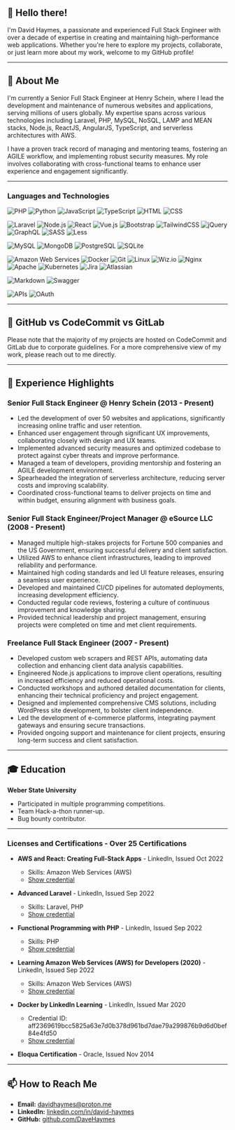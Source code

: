 
## 👋 Hello there!

I'm David Haymes, a passionate and experienced Full Stack Engineer with over a decade of expertise in creating and maintaining high-performance web applications. Whether you're here to explore my projects, collaborate, or just learn more about my work, welcome to my GitHub profile!

---

## 🚀 About Me

I'm currently a Senior Full Stack Engineer at Henry Schein, where I lead the development and maintenance of numerous websites and applications, serving millions of users globally. My expertise spans across various technologies including Laravel, PHP, MySQL, NoSQL, LAMP and MEAN stacks, Node.js, ReactJS, AngularJS, TypeScript, and serverless architectures with AWS.

I have a proven track record of managing and mentoring teams, fostering an AGILE workflow, and implementing robust security measures. My role involves collaborating with cross-functional teams to enhance user experience and engagement significantly.

---

### Languages and Technologies

![PHP](https://img.shields.io/badge/PHP-%23777BB4.svg?style=flat&logo=php&logoColor=white)
![Python](https://img.shields.io/badge/Python-%233776AB.svg?style=flat&logo=python&logoColor=white)
![JavaScript](https://img.shields.io/badge/JavaScript-%23F7DF1E.svg?style=flat&logo=javascript&logoColor=black)
![TypeScript](https://img.shields.io/badge/TypeScript-%233178C6.svg?style=flat&logo=typescript&logoColor=white)
![HTML](https://img.shields.io/badge/HTML-%23E34F26.svg?style=flat&logo=html5&logoColor=white)
![CSS](https://img.shields.io/badge/CSS-%231572B6.svg?style=flat&logo=css3&logoColor=white)

![Laravel](https://img.shields.io/badge/Laravel-%23FF2D20.svg?style=flat&logo=laravel&logoColor=white)
![Node.js](https://img.shields.io/badge/Node.js-%23339933.svg?style=flat&logo=node.js&logoColor=white)
![React](https://img.shields.io/badge/React-%2361DAFB.svg?style=flat&logo=react&logoColor=black)
![Vue.js](https://img.shields.io/badge/Vue.js-%234FC08D.svg?style=flat&logo=vue.js&logoColor=white)
![Bootstrap](https://img.shields.io/badge/Bootstrap-%23563D7C.svg?style=flat&logo=bootstrap&logoColor=white)
![TailwindCSS](https://img.shields.io/badge/TailwindCSS-%2338B2AC.svg?style=flat&logo=tailwind-css&logoColor=white)
![jQuery](https://img.shields.io/badge/jQuery-%230769AD.svg?style=flat&logo=jquery&logoColor=white)
![GraphQL](https://img.shields.io/badge/GraphQL-%23E10098.svg?style=flat&logo=graphql&logoColor=white)
![SASS](https://img.shields.io/badge/SASS-%23CC6699.svg?style=flat&logo=sass&logoColor=white)
![Less](https://img.shields.io/badge/Less-%231D365D.svg?style=flat&logo=less&logoColor=white)

![MySQL](https://img.shields.io/badge/MySQL-%234479A1.svg?style=flat&logo=mysql&logoColor=white)
![MongoDB](https://img.shields.io/badge/MongoDB-%2347A248.svg?style=flat&logo=mongodb&logoColor=white)
![PostgreSQL](https://img.shields.io/badge/PostgreSQL-%23336791.svg?style=flat&logo=postgresql&logoColor=white)
![SQLite](https://img.shields.io/badge/SQLite-%23003B57.svg?style=flat&logo=sqlite&logoColor=white)

![Amazon Web Services](https://img.shields.io/badge/AWS-%23232F3E.svg?style=flat&logo=amazon-aws&logoColor=white)
![Docker](https://img.shields.io/badge/Docker-%232496ED.svg?style=flat&logo=docker&logoColor=white)
![Git](https://img.shields.io/badge/Git-%23F05032.svg?style=flat&logo=git&logoColor=white)
![Linux](https://img.shields.io/badge/Linux-%23FCC624.svg?style=flat&logo=linux&logoColor=black)
![Wiz.io](https://img.shields.io/badge/Wiz.io-%230072C6.svg?style=flat&logo=data:image/png;base64,iVBORw0KGgoAAAANSUhEUgAAABAAAAAQCAYAAAAf8/9hAAAACXBIWXMAAAsTAAALEwEAmpwYAAAAZ0lEQVR42mNgGAWDEv6ngEDfgWg0EEcFUbwH4HxDCJsgArA9GWESD/EgFqIw6Aw0IYQKwTxJgXQPiPoGQ/jfwFpJcRkA6Q8i/IZLwGEEihCg9xAnYz8B1ih9mUeAoRQvg9nAaBEHj6jAeArH6jszIKADlKBnBXEViwAAAAASUVORK5CYII=)
![Nginx](https://img.shields.io/badge/Nginx-%23009639.svg?style=flat&logo=nginx&logoColor=white)
![Apache](https://img.shields.io/badge/Apache-%23D22128.svg?style=flat&logo=apache&logoColor=white)
![Kubernetes](https://img.shields.io/badge/Kubernetes-%23326CE5.svg?style=flat&logo=kubernetes&logoColor=white)
![Jira](https://img.shields.io/badge/Jira-%230A74DA.svg?style=flat&logo=jira&logoColor=white)
![Atlassian](https://img.shields.io/badge/Atlassian-%230052CC.svg?style=flat&logo=atlassian&logoColor=white)

![Markdown](https://img.shields.io/badge/Markdown-%23000000.svg?style=flat&logo=markdown&logoColor=white)
![Swagger](https://img.shields.io/badge/Swagger-%2385EA2D.svg?style=flat&logo=swagger&logoColor=black)

![APIs](https://img.shields.io/badge/APIs-%23000000.svg?style=flat&logo=api&logoColor=white)
![OAuth](https://img.shields.io/badge/OAuth-%23000000.svg?style=flat&logo=oauth&logoColor=white)


---

## 📂 GitHub vs CodeCommit vs GitLab

Please note that the majority of my projects are hosted on CodeCommit and GitLab due to corporate guidelines. For a more comprehensive view of my work, please reach out to me directly.

---

## 🌟 Experience Highlights

### Senior Full Stack Engineer @ Henry Schein (2013 - Present)
- Led the development of over 50 websites and applications, significantly increasing online traffic and user retention.
- Enhanced user engagement through significant UX improvements, collaborating closely with design and UX teams.
- Implemented advanced security measures and optimized codebase to protect against cyber threats and improve performance.
- Managed a team of developers, providing mentorship and fostering an AGILE development environment.
- Spearheaded the integration of serverless architecture, reducing server costs and improving scalability.
- Coordinated cross-functional teams to deliver projects on time and within budget, ensuring alignment with business goals.

### Senior Full Stack Engineer/Project Manager @ eSource LLC (2008 - Present)
- Managed multiple high-stakes projects for Fortune 500 companies and the US Government, ensuring successful delivery and client satisfaction.
- Utilized AWS to enhance client infrastructures, leading to improved reliability and performance.
- Maintained high coding standards and led UI feature releases, ensuring a seamless user experience.
- Developed and maintained CI/CD pipelines for automated deployments, increasing development efficiency.
- Conducted regular code reviews, fostering a culture of continuous improvement and knowledge sharing.
- Provided technical leadership and project management, ensuring projects were completed on time and met client requirements.

### Freelance Full Stack Engineer (2007 - Present)
- Developed custom web scrapers and REST APIs, automating data collection and enhancing client data analysis capabilities.
- Engineered Node.js applications to improve client operations, resulting in increased efficiency and reduced operational costs.
- Conducted workshops and authored detailed documentation for clients, enhancing their technical proficiency and project engagement.
- Designed and implemented comprehensive CMS solutions, including WordPress site development, to bolster client independence.
- Led the development of e-commerce platforms, integrating payment gateways and ensuring secure transactions.
- Provided ongoing support and maintenance for client projects, ensuring long-term success and client satisfaction.


---

## 🎓 Education

**Weber State University**
- Participated in multiple programming competitions.
- Team Hack-a-thon runner-up.
- Bug bounty contributor.

---

### Licenses and Certifications - Over 25 Certifications

- **AWS and React: Creating Full-Stack Apps** - LinkedIn, Issued Oct 2022
  - Skills: Amazon Web Services (AWS)
  - [Show credential](https://www.linkedin.com/learning/certificates/4e9e04f6223e4c9f2b7cdb20215b77b6b0737a07d5ba7635780bd2ed70306497?lipi=urn%3Ali%3Apage%3Ad_flagship3_profile_view_base_certifications_details%3Bqh9a9dKsSZq14L%2FIk0QEOA%3D%3D)
  
- **Advanced Laravel** - LinkedIn, Issued Sep 2022
  - Skills: Laravel, PHP
  - [Show credential](https://www.linkedin.com/learning/certificates/07e5052a6a81099ad37014b5d8cda4b0f5f3954812b40b7a4d6deb96ce965bdd?lipi=urn%3Ali%3Apage%3Ad_flagship3_profile_view_base_certifications_details%3Bqh9a9dKsSZq14L%2FIk0QEOA%3D%3D)
  
- **Functional Programming with PHP** - LinkedIn, Issued Sep 2022
  - Skills: PHP
  - [Show credential](https://www.linkedin.com/learning/certificates/944f1e0f7c191859865ac5f53d764120b37f6184672b74b106193daa56739356?lipi=urn%3Ali%3Apage%3Ad_flagship3_profile_view_base_certifications_details%3Bqh9a9dKsSZq14L%2FIk0QEOA%3D%3D)
  
- **Learning Amazon Web Services (AWS) for Developers (2020)** - LinkedIn, Issued Sep 2022
  - Skills: Amazon Web Services (AWS)
  - [Show credential](https://www.linkedin.com/learning/certificates/1d7048ea9d87742e4641de9647f4207147d7e3c38ebab935290c6af6fa4bd692?lipi=urn%3Ali%3Apage%3Ad_flagship3_profile_view_base_certifications_details%3Bqh9a9dKsSZq14L%2FIk0QEOA%3D%3D)
  
- **Docker by LinkedIn Learning** - LinkedIn, Issued Mar 2020
  - Credential ID: aff2369619bcc5825a63e7d0b378d961bd7dae79a299876b9d6d0bef84e4fd50
  - [Show credential](https://www.linkedin.com/learning/certificates/aff2369619bcc5825a63e7d0b378d961bd7dae79a299876b9d6d0bef84e4fd50?trk=share_certificate&lipi=urn%3Ali%3Apage%3Ad_flagship3_profile_view_base_certifications_details%3Bqh9a9dKsSZq14L%2FIk0QEOA%3D%3D)
  
- **Eloqua Certification** - Oracle, Issued Nov 2014

---

## 📫 How to Reach Me

- **Email:** [davidhaymes@proton.me](mailto:davidhaymes@proton.me)
- **LinkedIn:** [linkedin.com/in/david-haymes](https://www.linkedin.com/in/david-haymes/)
- **GitHub:** [github.com/DaveHaymes](https://github.com/DaveHaymes)

